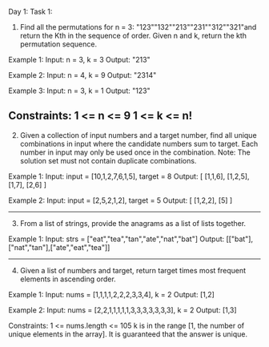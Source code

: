 Day 1: Task 1:
1. Find all the permutations for n = 3: "123""132""213""231""312""321"and return the Kth in the sequence of order.
Given n and k, return the kth permutation sequence.

Example 1:
 Input: n = 3, k = 3 Output: "213"

Example 2:
 Input: n = 4, k = 9 Output: "2314"

Example 3:
 Input: n = 3, k = 1 Output: "123"


Constraints:
1 <= n <= 9
1 <= k <= n!
---------------------------------------------------------------------------------------------------------
2. Given a collection of input numbers and a target number, find all unique combinations in input where the candidate numbers sum to target.
Each number in input may only be used once in the combination.
Note: The solution set must not contain duplicate combinations.

Example 1:
 Input: input = [10,1,2,7,6,1,5], target = 8 Output: [ [1,1,6], [1,2,5], [1,7], [2,6] ]

Example 2:
 Input: input = [2,5,2,1,2], target = 5 Output: [ [1,2,2], [5] ]

---------------------------------------------------------------------------------------------------------
3. From a list of strings, provide the anagrams as a list of lists together.

Example 1:
 Input: strs = ["eat","tea","tan","ate","nat","bat"] Output: [["bat"],["nat","tan"],["ate","eat","tea"]]

---------------------------------------------------------------------------------------------------------
4. Given a list of numbers and target, return target times most frequent elements in ascending order.

Example 1:
 Input: nums = [1,1,1,1,2,2,2,3,3,4], k = 2 Output: [1,2]

Example 2:
 Input: nums = [2,2,1,1,1,1,1,3,3,3,3,3,3,3], k = 2 Output: [1,3]


Constraints:
1 <= nums.length <= 105
k is in the range [1, the number of unique elements in the array].
It is guaranteed that the answer is unique.
